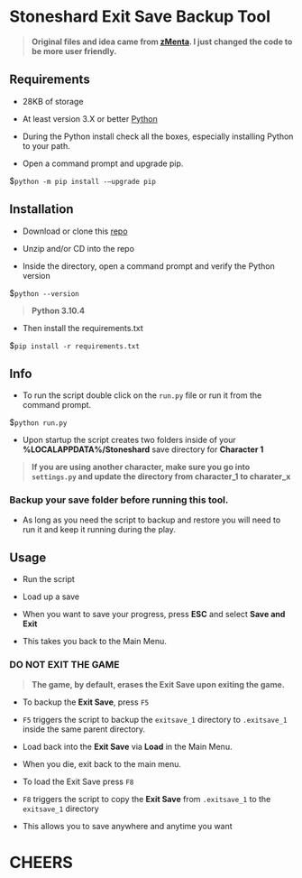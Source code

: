 # Stoneshard Exit Save Backup Tool

> **Original files and idea came from [zMenta](https://github.com/zMenta). I just changed the code to be more user friendly.**

## Requirements

- 28KB of storage

- At least version 3.X or better [Python](https://www.python.org/downloads/)

- During the Python install check all the boxes, especially installing Python to your path.

- Open a command prompt and upgrade pip.

$`python -m pip install -–upgrade pip`

## Installation

- Download or clone this [repo](https://github.com/ZeroOneZero/Stoneshard-Exit-Save-Backup-Tool.git)

- Unzip and/or CD into the repo

- Inside the directory, open a command prompt and verify the Python version

$`python --version`

> **Python 3.10.4** 

- Then install the requirements.txt

$`pip install -r requirements.txt`

## Info
- To run the script double click on the `run.py` file or run it from the command prompt.

$`python run.py`

- Upon startup the script creates two folders inside of your **%LOCALAPPDATA%/Stoneshard** save directory for **Character 1**

> **If you are using another character, make sure you go into `settings.py` and update the directory from character_1 to charater_x**

### **Backup your save folder before running this tool.**

- As long as you need the script to backup and restore you will need to run it and keep it running during the play.

## Usage

- Run the script

- Load up a save

- When you want to save your progress, press **ESC** and select **Save and Exit**

- This takes you back to the Main Menu.

### **DO NOT EXIT THE GAME**

> **The game, by default, erases the Exit Save upon exiting the game.**

- To backup the **Exit Save**, press `F5`

- `F5` triggers the script to backup the `exitsave_1` directory to `.exitsave_1` inside the same parent directory.

- Load back into the **Exit Save** via **Load** in the Main Menu.

- When you die, exit back to the main menu.

- To load the Exit Save press `F8`

- `F8` triggers the script to copy the **Exit Save** from `.exitsave_1` to the `exitsave_1` directory

- This allows you to save anywhere and anytime you want

# CHEERS
